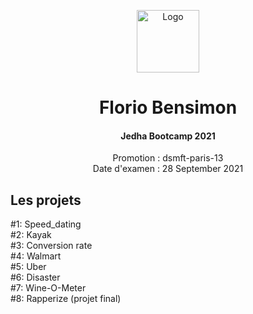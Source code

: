 <p align="center">
  <a>
    <img src="https://yt3.ggpht.com/a/AATXAJx-EbvNy-M6OTC3IRISPg-tJMRKzAXl_B8EmZTf=s900-c-k-c0xffffffff-no-rj-mo" alt="Logo" width="100" height="100">
  </a>
  <h1 align="center">Florio Bensimon</h1>
  <h4 align="center">Jedha Bootcamp 2021</h4>


  <p align="center">
    Promotion : dsmft-paris-13<br>
     Date d'examen : 28 September 2021
    <br />
  </p>
</p>

  <h2 align="left">Les projets</h2>
    <p align="left">
    #1: Speed_dating<br>
    #2: Kayak<br>
    #3: Conversion rate<br>
  #4: Walmart<br>
  #5: Uber<br>
  #6: Disaster<br>
  #7: Wine-O-Meter<br>
  #8: Rapperize (projet final)
  <br />
  </p>
